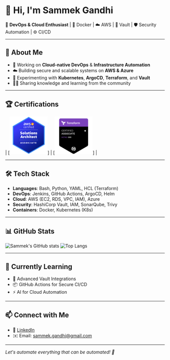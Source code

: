 # 👋 Hi, I'm Sammek Gandhi

🎯 **DevOps & Cloud Enthusiast** | 🐳 Docker | ☁️ AWS | 🔐 Vault | 🛡️ Security Automation | ⚙️ CI/CD

--- 

## 🚀 About Me
- 🔧 Working on **Cloud-native DevOps** & **Infrastructure Automation**
- ☁️ Building secure and scalable systems on **AWS & Azure**
- 🧪 Experimenting with **Kubernetes**, **ArgoCD**, **Terraform**, and **Vault**
- 👨‍🏫 Sharing knowledge and learning from the community

---

## 🏆 Certifications
 | [<img src="https://github.com/SammekG/SammekG/blob/main/aws%20certified%20associate.png" alt="HashiCorp Terraform Certified Associate" width="120" height="120"/>] | [<img src="https://github.com/SammekG/SammekG/blob/main/hashicorp-certified-terraform-associate-003.png" alt="HashiCorp Terraform Certified Associate" width="120" height="120"/>] |

---

## 🛠️ Tech Stack
- **Languages**: Bash, Python, YAML, HCL (Terraform)
- **DevOps**: Jenkins, GitHub Actions, ArgoCD, Helm
- **Cloud**: AWS (EC2, RDS, VPC, IAM), Azure
- **Security**: HashiCorp Vault, IAM, SonarQube, Trivy
- **Containers**: Docker, Kubernetes (K8s)

---

## 📊 GitHub Stats

![Sammek's GitHub stats](https://github-readme-stats.vercel.app/api?username=SammekG&show_icons=true&theme=tokyonight)
![Top Langs](https://github-readme-stats.vercel.app/api/top-langs/?username=SammekG&layout=compact&theme=tokyonight)

---

## 🌱 Currently Learning
- 🔐 Advanced Vault Integrations
- 📦 GitHub Actions for Secure CI/CD
- ⚡ AI for Cloud Automation

---

## 📫 Connect with Me
- 💼 [LinkedIn](https://www.linkedin.com/in/sammekgandhi/)
- ✉️ Email: sammek.gandhi@gmail.com

---

*Let's automate everything that can be automated! 🚀*
